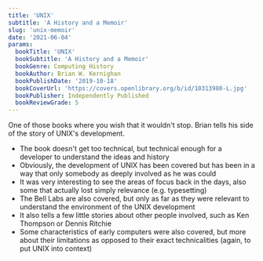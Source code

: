 ```yaml
---
title: 'UNIX'
subtitle: 'A History and a Memoir'
slug: 'unix-memoir'
date: '2021-06-04'
params:
  bookTitle: 'UNIX'
  bookSubtitle: 'A History and a Memoir'
  bookGenre: Computing History
  bookAuthor: Brian W. Kernighan 
  bookPublishDate: '2019-10-18'
  bookCoverUrl: 'https://covers.openlibrary.org/b/id/10313980-L.jpg'
  bookPublisher: Independently Published
  bookReviewGrade: 5
---
```


One of those books where you wish that it wouldn't stop. Brian tells his side of the story of UNIX's development. 

- The book doesn't get too technical, but technical enough for a developer to understand the ideas and history
- Obviously, the development of UNIX has been covered but has been in a way that only somebody as deeply involved as he was could
- It was very interesting to see the areas of focus back in the days, also some that actually lost simply relevance (e.g. typesetting)
- The Bell Labs are also covered, but only as far as they were relevant to understand the environment of the UNIX development
- It also tells a few little stories about other people involved, such as Ken Thompson or Dennis Ritchie
- Some characteristics of early computers were also covered, but more about their limitations as opposed to their exact technicalities (again, to put UNIX into context)
